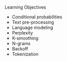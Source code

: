 Learning Objectives
* Conditional probabilities
* Text pre-processing
* Language modeling
* Perplexity
* K-smoothing
* N-grams
* Backoff
* Tokenization
